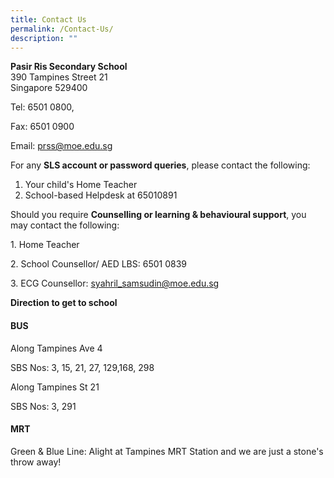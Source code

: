 ```yaml
---
title: Contact Us
permalink: /Contact-Us/
description: ""
---
```

**Pasir Ris Secondary School**  
390 Tampines Street 21   
Singapore 529400

Tel: 6501 0800,

Fax: 6501 0900

Email: prss@moe.edu.sg

  

For any **SLS account or password queries**, please contact the following:

1.  Your child's Home Teacher
2.  School-based Helpdesk at 65010891

  

Should you require **Counselling or learning & behavioural support**, you may contact the following:

1\. Home Teacher

2\. School Counsellor/ AED LBS: 6501 0839

3\. ECG Counsellor: syahril_samsudin@moe.edu.sg

**Direction to get to school**

  

#### **BUS**

Along Tampines Ave 4

SBS Nos: 3, 15, 21, 27, 129,168, 298

Along Tampines St 21

SBS Nos: 3, 291

#### **MRT**

Green & Blue Line: Alight at Tampines MRT Station and we are just a stone's throw away!